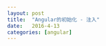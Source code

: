 ```yaml
---
layout: post
title:  "Angular的初始化 - 注入"
date:   2016-4-13
categories: [angular]
---
```


```JavaScript

```